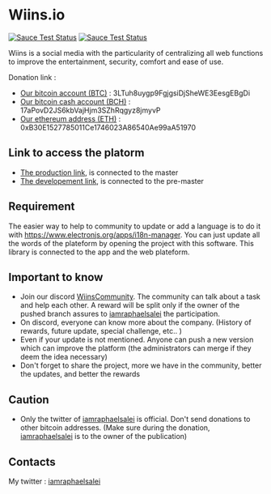 # Wiins.io
[![Sauce Test Status](https://eps-git.s3.eu-west-3.amazonaws.com/welcome-to.png)](https://eps-git.s3.eu-west-3.amazonaws.com/welcome-to.png)
[![Sauce Test Status](https://eps-git.s3.eu-west-3.amazonaws.com/donations-adress.png)](https://eps-git.s3.eu-west-3.amazonaws.com/donations-adress.png)

Wiins is a social media with the particularity of centralizing all web functions to improve the entertainment, security, comfort and ease of use.

Donation link :
- [Our bitcoin account (BTC)](https://www.blockchain.com/btc/address/3LTuh8uygp9FgjgsiDjSheWE3EesgEBgDi) : 3LTuh8uygp9FgjgsiDjSheWE3EesgEBgDi
- [Our bitcoin cash account (BCH)](https://www.blockchain.com/btc/address/17aPovD2JS6kbVajHjm3SZhRqgyz8jmyvP) : 17aPovD2JS6kbVajHjm3SZhRqgyz8jmyvP
- [Our ethereum address (ETH)](https://www.blockchain.com/eth/address/0xB30E1527785011Ce1746023A86540Ae99aA51970) : 0xB30E1527785011Ce1746023A86540Ae99aA51970

## Link to access the platorm

- [The production link](https://www.wiins.io/sign/in), is connected to the master
- [The developement link](https://piins-front-end-web.herokuapp.com/sign/in), is connected to the pre-master


## Requirement

The easier way to help to community to update or add a language is to do it with https://www.electronjs.org/apps/i18n-manager.
You can just update all the words of the plateform by opening the project with this software. This library is connected to the app and the web plateform.


## Important to know

- Join our discord [WiinsCommunity](https://discord.gg/eGW8f75). The community can talk about a task and help each other. A reward will be split only if the owner of the pushed branch assures to [iamraphaelsalei](https://twitter.com/iamraphaelsalei) the participation.
- On discord, everyone can know more about the company. (History of rewards, future update, special challenge, etc.. )
- Even if your update is not mentioned. Anyone can push a new version which can improve the platform (the administrators can merge if they deem the idea necessary)
- Don't forget to share the project, more we have in the community, better the updates, and better the rewards

## Caution

- Only the twitter of [iamraphaelsalei](https://twitter.com/iamraphaelsalei) is official. Don't send donations to other bitcoin addresses. (Make sure during the donation, [iamraphaelsalei](https://twitter.com/iamraphaelsalei) is to the owner of the publication)



## Contacts

My twitter : [iamraphaelsalei](https://twitter.com/iamraphaelsalei)
